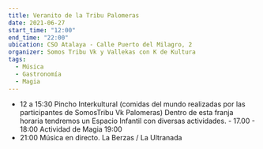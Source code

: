 ```yaml
---
title: Veranito de la Tribu Palomeras
date: 2021-06-27
start_time: "12:00"
end_time: "22:00"
ubication: CSO Atalaya - Calle Puerto del Milagro, 2 
organizer: Somos Tribu Vk y Vallekas con K de Kultura
tags:
  - Música
  - Gastronomía
  - Magia
---
```

- 12 a 15:30 Pincho Interkultural (comidas del mundo realizadas por las participantes de SomosTribu Vk Palomeras) Dentro de esta franja horaria tendremos un Espacio Infantil con diversas actividades. - 17.00 - 18:00 Actividad de Magia 19:00 
- 21:00 Música en directo. La Berzas / La Ultranada 
